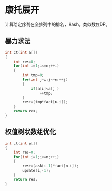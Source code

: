 # 康托展开

计算给定序列在全排列中的排名，Hash，类似数位DP。

## 暴力求法

```c++
int ct(int a[])
{
    int res=0;
	for(int i=1;i<=n;++i)
    {
        int tmp=0;
        for(int j=i;j<=n;++j)
        {
			if(a[i]<a[j])
                ++tmp;
        }
        res+=(tmp*fact[n-i]);
    }
    return res;
}
```

## 权值树状数组优化

```c++
int ct(int a[])
{
    int res=0;
	for(int i=1;i<=n;++i)
    {
        res+=(ask(i-1)*fact[n-i]);
        update(i,-1);
    }
    return res;
}
```

